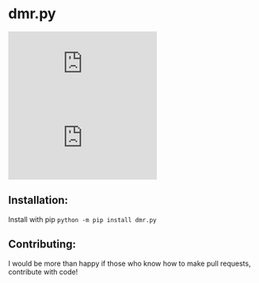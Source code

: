 # dmr.py  
[![Stable Version](https://img.shields.io/pypi/v/dmr.py?color=blue)](https://pypi.org/project/dmr.py/)
[![Downloads](https://img.shields.io/pypi/dm/dmr.py)](https://pypistats.org/packages/dmr.py)  

## Installation:  
Install with pip
```python -m pip install dmr.py```  

## Contributing:
I would be more than happy if those who know how to make pull requests, contribute with code!
